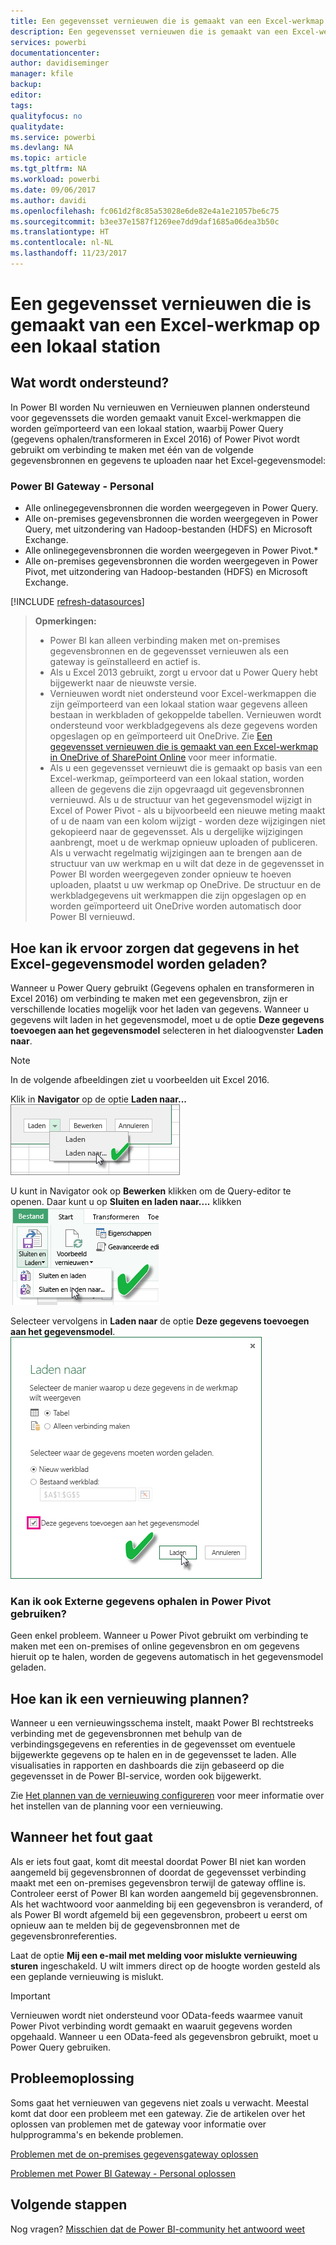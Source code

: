 ```yaml
---
title: Een gegevensset vernieuwen die is gemaakt van een Excel-werkmap - lokaal
description: Een gegevensset vernieuwen die is gemaakt van een Excel-werkmap op een lokaal station
services: powerbi
documentationcenter: 
author: davidiseminger
manager: kfile
backup: 
editor: 
tags: 
qualityfocus: no
qualitydate: 
ms.service: powerbi
ms.devlang: NA
ms.topic: article
ms.tgt_pltfrm: NA
ms.workload: powerbi
ms.date: 09/06/2017
ms.author: davidi
ms.openlocfilehash: fc061d2f8c85a53028e6de82e4a1e21057be6c75
ms.sourcegitcommit: b3ee37e1587f1269ee7dd9daf1685a06dea3b50c
ms.translationtype: HT
ms.contentlocale: nl-NL
ms.lasthandoff: 11/23/2017
---
```

# <a name="refresh-a-dataset-created-from-an-excel-workbook-on-a-local-drive"></a>Een gegevensset vernieuwen die is gemaakt van een Excel-werkmap op een lokaal station
## <a name="whats-supported"></a>Wat wordt ondersteund?
In Power BI worden Nu vernieuwen en Vernieuwen plannen ondersteund voor gegevenssets die worden gemaakt vanuit Excel-werkmappen die worden geïmporteerd van een lokaal station, waarbij Power Query (gegevens ophalen/transformeren in Excel 2016) of Power Pivot wordt gebruikt om verbinding te maken met één van de volgende gegevensbronnen en gegevens te uploaden naar het Excel-gegevensmodel:  

### <a name="power-bi-gateway---personal"></a>Power BI Gateway - Personal
* Alle onlinegegevensbronnen die worden weergegeven in Power Query.
* Alle on-premises gegevensbronnen die worden weergegeven in Power Query, met uitzondering van Hadoop-bestanden (HDFS) en Microsoft Exchange.
* Alle onlinegegevensbronnen die worden weergegeven in Power Pivot.\*
* Alle on-premises gegevensbronnen die worden weergegeven in Power Pivot, met uitzondering van Hadoop-bestanden (HDFS) en Microsoft Exchange.

<!-- Refresh Data sources-->
[!INCLUDE [refresh-datasources](./includes/refresh-datasources.md)]

> **Opmerkingen:**  
> 
> * Power BI kan alleen verbinding maken met on-premises gegevensbronnen en de gegevensset vernieuwen als een gateway is geïnstalleerd en actief is.
> * Als u Excel 2013 gebruikt, zorgt u ervoor dat u Power Query hebt bijgewerkt naar de nieuwste versie.
> * Vernieuwen wordt niet ondersteund voor Excel-werkmappen die zijn geïmporteerd van een lokaal station waar gegevens alleen bestaan in werkbladen of gekoppelde tabellen. Vernieuwen wordt ondersteund voor werkbladgegevens als deze gegevens worden opgeslagen op en geïmporteerd uit OneDrive. Zie [Een gegevensset vernieuwen die is gemaakt van een Excel-werkmap in OneDrive of SharePoint Online](refresh-excel-file-onedrive.md) voor meer informatie.
> * Als u een gegevensset vernieuwt die is gemaakt op basis van een Excel-werkmap, geïmporteerd van een lokaal station, worden alleen de gegevens die zijn opgevraagd uit gegevensbronnen vernieuwd. Als u de structuur van het gegevensmodel wijzigt in Excel of Power Pivot - als u bijvoorbeeld een nieuwe meting maakt of u de naam van een kolom wijzigt - worden deze wijzigingen niet gekopieerd naar de gegevensset. Als u dergelijke wijzigingen aanbrengt, moet u de werkmap opnieuw uploaden of publiceren. Als u verwacht regelmatig wijzigingen aan te brengen aan de structuur van uw werkmap en u wilt dat deze in de gegevensset in Power BI worden weergegeven zonder opnieuw te hoeven uploaden, plaatst u uw werkmap op OneDrive. De structuur en de werkbladgegevens uit werkmappen die zijn opgeslagen op en worden geïmporteerd uit OneDrive worden automatisch door Power BI vernieuwd.
> 
> 

## <a name="how-do-i-make-sure-data-is-loaded-to-the-excel-data-model"></a>Hoe kan ik ervoor zorgen dat gegevens in het Excel-gegevensmodel worden geladen?
Wanneer u Power Query gebruikt (Gegevens ophalen en transformeren in Excel 2016) om verbinding te maken met een gegevensbron, zijn er verschillende locaties mogelijk voor het laden van gegevens. Wanneer u gegevens wilt laden in het gegevensmodel, moet u de optie **Deze gegevens toevoegen aan het gegevensmodel** selecteren in het dialoogvenster **Laden naar**.

> [!NOTE]
> In de volgende afbeeldingen ziet u voorbeelden uit Excel 2016.
> 
> 

Klik in **Navigator** op de optie **Laden naar...**  
    ![](media/refresh-excel-file-local-drive/refresh_loadtodm_1.png)

U kunt in Navigator ook op **Bewerken** klikken om de Query-editor te openen. Daar kunt u op **Sluiten en laden naar....** klikken  
    ![](media/refresh-excel-file-local-drive/refresh_loadtodm_2.png)

Selecteer vervolgens in **Laden naar** de optie **Deze gegevens toevoegen aan het gegevensmodel**.  
    ![](media/refresh-excel-file-local-drive/refresh_loadtodm_3.png)

### <a name="what-if-i-use-get-external-data-in-power-pivot"></a>Kan ik ook Externe gegevens ophalen in Power Pivot gebruiken?
Geen enkel probleem. Wanneer u Power Pivot gebruikt om verbinding te maken met een on-premises of online gegevensbron en om gegevens hieruit op te halen, worden de gegevens automatisch in het gegevensmodel geladen.

## <a name="how-do-i-schedule-refresh"></a>Hoe kan ik een vernieuwing plannen?
Wanneer u een vernieuwingsschema instelt, maakt Power BI rechtstreeks verbinding met de gegevensbronnen met behulp van de verbindingsgegevens en referenties in de gegevensset om eventuele bijgewerkte gegevens op te halen en in de gegevensset te laden. Alle visualisaties in rapporten en dashboards die zijn gebaseerd op die gegevensset in de Power BI-service, worden ook bijgewerkt.

Zie [Het plannen van de vernieuwing configureren](refresh-scheduled-refresh.md) voor meer informatie over het instellen van de planning voor een vernieuwing.

## <a name="when-things-go-wrong"></a>Wanneer het fout gaat
Als er iets fout gaat, komt dit meestal doordat Power BI niet kan worden aangemeld bij gegevensbronnen of doordat de gegevensset verbinding maakt met een on-premises gegevensbron terwijl de gateway offline is. Controleer eerst of Power BI kan worden aangemeld bij gegevensbronnen. Als het wachtwoord voor aanmelding bij een gegevensbron is veranderd, of als Power BI wordt afgemeld bij een gegevensbron, probeert u eerst om opnieuw aan te melden bij de gegevensbronnen met de gegevensbronreferenties.

Laat de optie **Mij een e-mail met melding voor mislukte vernieuwing sturen** ingeschakeld. U wilt immers direct op de hoogte worden gesteld als een geplande vernieuwing is mislukt.

>[!IMPORTANT]
>Vernieuwen wordt niet ondersteund voor OData-feeds waarmee vanuit Power Pivot verbinding wordt gemaakt en waaruit gegevens worden opgehaald. Wanneer u een OData-feed als gegevensbron gebruikt, moet u Power Query gebruiken.

## <a name="troubleshooting"></a>Probleemoplossing
Soms gaat het vernieuwen van gegevens niet zoals u verwacht. Meestal komt dat door een probleem met een gateway. Zie de artikelen over het oplossen van problemen met de gateway voor informatie over hulpprogramma's en bekende problemen.

[Problemen met de on-premises gegevensgateway oplossen](service-gateway-onprem-tshoot.md)

[Problemen met Power BI Gateway - Personal oplossen](service-admin-troubleshooting-power-bi-personal-gateway.md)

## <a name="next-steps"></a>Volgende stappen
Nog vragen? [Misschien dat de Power BI-community het antwoord weet](http://community.powerbi.com/)

